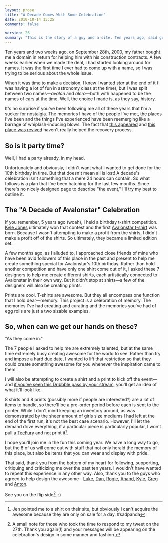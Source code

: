 ```yaml
---
layout: prose
title: "A Decade Comes With Some Celebration"
date: 2010-10-14 15:25
comments: false

version: 26
summary: "This is the story of a guy and a site. Ten years ago, said guy purchased the domain for $35, and the rest is history. Now, he's celebrating this milestone with some gifts, for you. :)"
---
```


Ten years and two weeks ago, on September 28th, 2000, my father bought me a domain in return for helping him with his construction contracts. A few weeks earlier when we made the deal, I had started looking around for names. It was the first time I ever had to come up with a name, so I was trying to be serious about the whole issue.

When it was time to make a decision, I knew I wanted *star* at the end of it (I was having a lot of fun in astronomy class at the time), but I was split between two names—*avalon* and *alero*—both with happened to be the names of cars at the time. Well, the choice I made is, as they say, history.

It's no surprise if you've been following me all of these years that I'm a sucker for nostalgia. The memories I have of the people I've met, the places I've been and the things I've experienced have been reemerging like a barrage of whiplash-inducing blows. The fact that [this appeared][1] and [this place was revived][2] haven't really helped the recovery process.

## So is it party time?

Well, I had a party already, in my head.

Unfortunately and obviously, I didn't want what I wanted to get done for the 10th birthday in time. But that doesn't mean all is lost! A decade's celebration isn't something that a mere 24 hours can contain. So what follows is a plan that I've been hatching for the last few months. Since there's no nicely designed page to describe "the event," I'll try my best to outline it.

## The "A Decade of Avalonstar" Celebration

If you remember, 5 years ago (woah), I held a birthday t-shirt competition. [Kyle Jones][3] ultimately won that contest and the first [Avalonstar t-shirt][4] was born. Because I wasn't attempting to make a profit from the shirts, I didn't make a profit off of the shirts. So ultimately, they became a limited edition set.

A few months ago, as I alluded to, I approached close friends of mine who have been avid followers of this place in the past and present to help me create something special for Avalonstar's 10th birthday. Rather than hold another competition and have only one shirt come out of it, I asked these 7 designers to help me create different shirts, each artistically connected to Avalonstar in their own way. But it didn't stop at shirts—a few of the designers will also be creating prints.

Prints are cool. T-shirts are awesome. But they all encompass one function that I hold dear—memory. This project is a celebration of memory. The memories I've had creating and curating and the memories you've had of egg rolls are just a two sizable examples.

## So, when can we get our hands on these?

"As they come in."

The 7 people I asked to help me are extremely talented, but at the same time extremely busy creating awesome for the world to see. Rather than try and impose a hard due date, I wanted to lift that restriction so that they could create something awesome for you whenever the inspiration came to them.

I will also be attempting to create a shirt and a print to kick off the event—and [if you've seen this Dribbble pass by your stream][5], you'll get an idea of what it'll look like.

8 shirts and 8 prints (possibly more if people are interested?) are a lot of items to handle, so there'll be a pre-order period before each is sent to the printer. While I don't mind keeping an inventory around, as was demonstrated by the sheer amount of girls size mediums I had left at the end of the first run, it's not the best case scenario. However, I'll let the demand drive everything, if a particular piece is particularly popular, I won't pull a [TeeFury][6] and not print it[^1].

I hope you'll join me in the fun this coming year. We have a long way to go, but the 8 of us will come out with stuff that not only herald the memory of this place, but also be items that you can wear and display with pride.

That said, thank you from the bottom of my heart for following, supporting, critiquing and criticizing me over the past ten years. I wouldn't have wanted to repeat this experience in any other way.  Also, thank you to the guys who agreed to help design the awesome—[Luke][7], [Dan][8], [Rogie][9], [Anand][10], [Kyle][11], [Greg][12] and [Anton][13].

See you on the flip side[^2]. :)

[^1]: Jen pointed me to a shirt on their site, but obviously I can't acquire the awesome because they are only on sale for a day. #sadpanda
[^2]: A small note for those who took the time to respond to my tweet on the 27th. Thank you again(!) and your messages will be appearing on the celebration's design in some manner and fashion.

[1]: http://www.facebook.com/home.php?sk=group_108674899196216&ap=1
[2]: http://www.somethingleet.com/forum/index.php
[3]: http://work.justkyle.com/
[4]: http://www.flickr.com/search/?q=avalonstar%20tshirt&w=all
[5]: http://dribbble.com/shots/58821-Or-Maybe-a-Pocketwatch
[6]: http://teefury.com/
[7]: http://dribbble.com/players/luxuryluke
[8]: http://dribbble.com/players/danrubin
[9]: http://dribbble.com/players/rogie
[10]: http://dribbble.com/players/aprilzero
[11]: http://dribbble.com/players/justkyle
[12]: http://dribbble.com/players/newman
[13]: http://dribbble.com/players/anton
